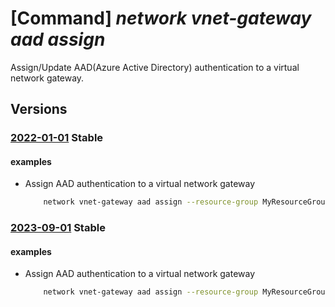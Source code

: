 # [Command] _network vnet-gateway aad assign_

Assign/Update AAD(Azure Active Directory) authentication to a virtual network gateway.

## Versions

### [2022-01-01](/Resources/mgmt-plane/L3N1YnNjcmlwdGlvbnMve30vcmVzb3VyY2Vncm91cHMve30vcHJvdmlkZXJzL21pY3Jvc29mdC5uZXR3b3JrL3ZpcnR1YWxuZXR3b3JrZ2F0ZXdheXMve30=/2022-01-01.xml) **Stable**

<!-- mgmt-plane /subscriptions/{}/resourcegroups/{}/providers/microsoft.network/virtualnetworkgateways/{} 2022-01-01 properties.vpnClientConfiguration -->

#### examples

- Assign AAD authentication to a virtual network gateway
    ```bash
        network vnet-gateway aad assign --resource-group MyResourceGroup --gateway-name MyVnetGateway --tenant MyAADTenantURI --audience MyAADAudienceId --issuer MyAADIssuerURI
    ```

### [2023-09-01](/Resources/mgmt-plane/L3N1YnNjcmlwdGlvbnMve30vcmVzb3VyY2Vncm91cHMve30vcHJvdmlkZXJzL21pY3Jvc29mdC5uZXR3b3JrL3ZpcnR1YWxuZXR3b3JrZ2F0ZXdheXMve30=/2023-09-01.xml) **Stable**

<!-- mgmt-plane /subscriptions/{}/resourcegroups/{}/providers/microsoft.network/virtualnetworkgateways/{} 2023-09-01 properties.vpnClientConfiguration -->

#### examples

- Assign AAD authentication to a virtual network gateway
    ```bash
        network vnet-gateway aad assign --resource-group MyResourceGroup --gateway-name MyVnetGateway --tenant MyAADTenantURI --audience MyAADAudienceId --issuer MyAADIssuerURI
    ```
